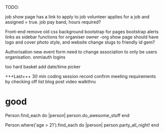 TODO:

job show page has a link to apply to job volunteer applies for a job and assigned = true.
job pay band, hours required?


Front-end
remove old css
background
bootstrap for pages
bootstrap alerts
links as sidebar functions for organiser owner
-org show page should have logo and cover photo style, and website
change slugs to friendly id gem?

Authorisation
new event form need to change association to only be users organisation.
onmiauth logins

too hard basket
add date/time picker 

+++Last+++
30 min coding session record
confirm meeting requirements by checking off list
blog post
video walkthru

# good
Person.find_each do |person|
  person.do_awesome_stuff
end

Person.where('age > 21').find_each do |person|
  person.party_all_night!
end